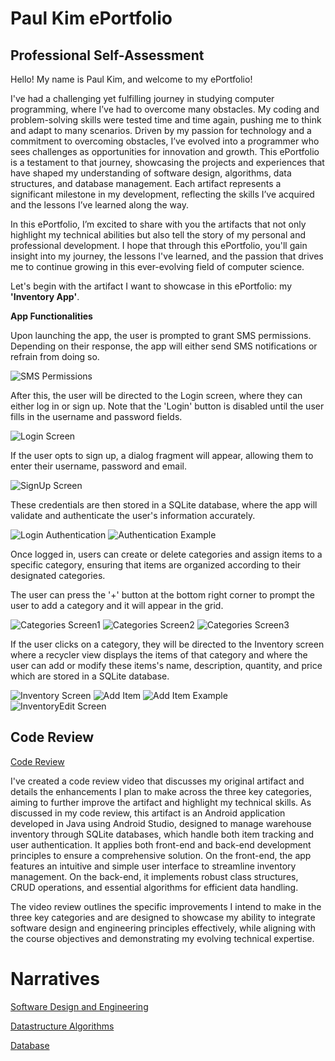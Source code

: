 # Paul Kim ePortfolio

## Professional Self-Assessment

Hello! My name is Paul Kim, and welcome to my ePortfolio!

I've had a challenging yet fulfilling journey in studying computer programming, where I’ve had to overcome many obstacles. My coding and problem-solving skills were tested time and time again, pushing me to think and adapt to many scenarios. Driven by my passion for technology and a commitment to overcoming obstacles, I’ve evolved into a programmer who sees challenges as opportunities for innovation and growth. 
This ePortfolio is a testament to that journey, showcasing the projects and experiences that have shaped my understanding of software design, algorithms, data structures, and database management. Each artifact represents a significant milestone in my development, reflecting the skills I’ve acquired and the lessons I’ve learned along the way. 

In this ePortfolio, I’m excited to share with you the artifacts that not only highlight my technical abilities but also tell the story of my personal and professional development. I hope that through this ePortfolio, you'll gain insight into my journey, the lessons I've learned, and the passion that drives me to continue growing in this ever-evolving field of computer science.

Let's begin with the artifact I want to showcase in this ePortfolio: my **'Inventory App'**.

**App Functionalities**

Upon launching the app, the user is prompted to grant SMS permissions. Depending on their response, the app will either send SMS notifications or refrain from doing so. 

![SMS Permissions](/assets/img/sms-permissions.PNG)

After this, the user will be directed to the Login screen, where they can either log in or sign up. Note that the 'Login' button is disabled until the user fills in the username and password fields.

![Login Screen](/assets/img/loginScreen.PNG)

If the user opts to sign up, a dialog fragment will appear, allowing them to enter their username, password and email. 

![SignUp Screen](/assets/img/signup-dialog.PNG)

These credentials are then stored in a SQLite database, where the app will validate and authenticate the user's information accurately. 

![Login Authentication](/assets/img/login-database.PNG) ![Authentication Example](/assets/img/credentials-authentication.PNG)

Once logged in, users can create or delete categories and assign items to a specific category, ensuring that items are organized according to their designated categories. 

The user can press the '+' button at the bottom right corner to prompt the user to add a category and it will appear in the grid.  

![Categories Screen1](/assets/img/categories-screen.PNG) ![Categories Screen2](/assets/img/categories-dialog.PNG) ![Categories Screen3](/assets/img/add-category-example.PNG)

If the user clicks on a category, they will be directed to the Inventory screen where a recycler view displays the items of that category and where the user can add or modify these items's name, description, quantity, and price which are stored in a SQLite database.

![Inventory Screen](/assets/img/inventory-screen.PNG) ![Add Item](/assets/img/add-item.PNG) ![Add Item Example](/assets/img/add-item-example.PNG)
![InventoryEdit Screen](/assets/img/edit-item-screen.PNG) 

## Code Review
[Code Review](https://youtu.be/rIfXHOgMl9w)

I've created a code review video that discusses my original artifact and details the enhancements I plan to make across the three key categories, aiming to further improve the artifact and highlight my technical skills. 
As discussed in my code review, this artifact is an Android application developed in Java using Android Studio, designed to manage warehouse inventory through SQLite databases, which handle both item tracking and user authentication. It applies both front-end and back-end development principles to ensure a comprehensive solution.
On the front-end, the app features an intuitive and simple user interface to streamline inventory management. On the back-end, it implements robust class structures, CRUD operations, and essential algorithms for efficient data handling. 

The video review outlines the specific improvements I intend to make in the three key categories and are designed to showcase my ability to integrate software design and engineering principles effectively, while aligning with the course objectives and demonstrating my evolving technical expertise.

# Narratives
[Software Design and Engineering](/software-design-enhancement.md)

[Datastructure Algorithms](/datastructure-algorithms.md)

[Database](/database.md)
